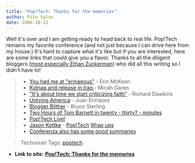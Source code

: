 ```yaml
---
title: "Pop!Tech: Thanks for the memories"
author: Pito Salas
date: 2006-10-22
---
```


Well it's over and I am getting ready to head back to real life. Pop!Tech
remains my favorite conference (and not just because I can drive here from my
house.) It's hard to capture what it's like but if you are interested, here
are some links that could give you a flavor. Thanks to all the diligent
bloggers ([most especially Ethan
Zuckerman](<http://www.ethanzuckerman.com/blog/>)) who did all this writing so
I didn't have to!

>
>   * [You had me at
> "erinaeous"](<http://www.ethanzuckerman.com/blog/?p=1058>) - Erin McKean
>   * [Kidnap and release in Iraq
> ](<http://www.ethanzuckerman.com/blog/?p=1057>) - Micah Garen
>   * ["It's about time we start criticizing
> faith"](<http://www.ethanzuckerman.com/blog/?p=1056>) - Richard Dawkins
>   * [Untying America](<http://www.ethanzuckerman.com/blog/?p=1051>) - Juan
> Enriquez
>   * [Blogger Blither](<http://www.ethanzuckerman.com/blog/?p=1048>) - Bruce
> Sterling
>   * [Two Hours of Tom Barnett in twenty - thirty? -
> minutes](<http://www.ethanzuckerman.com/blog/?p=1054>)
>   * [Pop!Tech Live!](<http://live.poptech.org/>)
>   * [Jason Kottke](<http://www.kottke.org/>) -
> [Pop!Tech](<http://www.kottke.org/06/10/poptech-day-2-wrapup>) [Wrap
> ups](<http://www.kottke.org/06/10/poptech-day-1-wrapup>)
>   * [Conferenza also has some good
> summaries](<http://conferenzablog.typepad.com/conferenza/>)
>

>
> Technorati Tags: [poptech](<http://technorati.com/tag/poptech>)


* **Link to site:** **[Pop!Tech: Thanks for the memories](None)**
